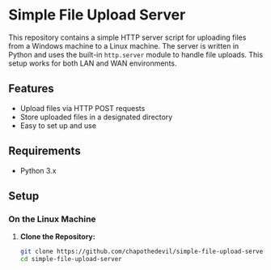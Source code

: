 # Simple File Upload Server

This repository contains a simple HTTP server script for uploading files from a Windows machine to a Linux machine. The server is written in Python and uses the built-in `http.server` module to handle file uploads. This setup works for both LAN and WAN environments.

## Features

- Upload files via HTTP POST requests
- Store uploaded files in a designated directory
- Easy to set up and use

## Requirements

- Python 3.x

## Setup

### On the Linux Machine

1. **Clone the Repository:**

   ```sh
   git clone https://github.com/chapothedevil/simple-file-upload-server.git
   cd simple-file-upload-server
